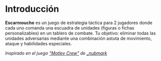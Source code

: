 # Introducción

**Escarmouche** es un juego de estrategia táctica para 2 jugadores donde cada uno comanda una escuadra de unidades (figuras o fichas personalizables) en un tablero de combate. Tu objetivo: eliminar todas las unidades adversarias mediante una combinación astuta de movimiento, ataque y habilidades especiales.

_Inspirado en el juego ["Motley Crew"](https://www.youtube.com/watch?v=wD2rijeN2Bg) de [\_nubmark](https://www.youtube.com/@_nubmark)_
